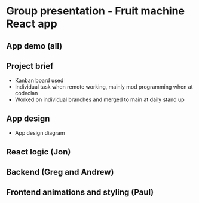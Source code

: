 # Group presentation - Fruit machine React app
## App demo (all)
## Project brief
- Kanban board used
- Individual task when remote working, mainly mod programming when at codeclan
- Worked on individual branches and merged to main at daily stand up
## App design
- App design diagram
## React logic (Jon)
## Backend (Greg and Andrew)
## Frontend animations and styling (Paul)
